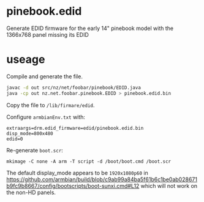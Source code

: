 # pinebook.edid
Generate EDID firmware for the early 14" pinebook model with the 1366x768 panel missing its EDID

# useage

Compile and generate the file.

```bash
javac -d out src/nz/net/foobar/pinebook/EDID.java
java -cp out nz.net.foobar.pinebook.EDID > pinebook.edid.bin
```

Copy the file to `/lib/firmare/edid`.

Configure `armbianEnv.txt` with:

```
extraargs=drm.edid_firmware=edid/pinebook.edid.bin
disp_mode=800x480
edid=0
```

Re-generate `boot.scr`:

```
mkimage -C none -A arm -T script -d /boot/boot.cmd /boot.scr
```

The default display_mode appears to be `1920x1080p60` in https://github.com/armbian/build/blob/c9ab99a84ba5f61b6c1be0ab028671b9fc9b8667/config/bootscripts/boot-sunxi.cmd#L12 which will not work on the non-HD panels.

